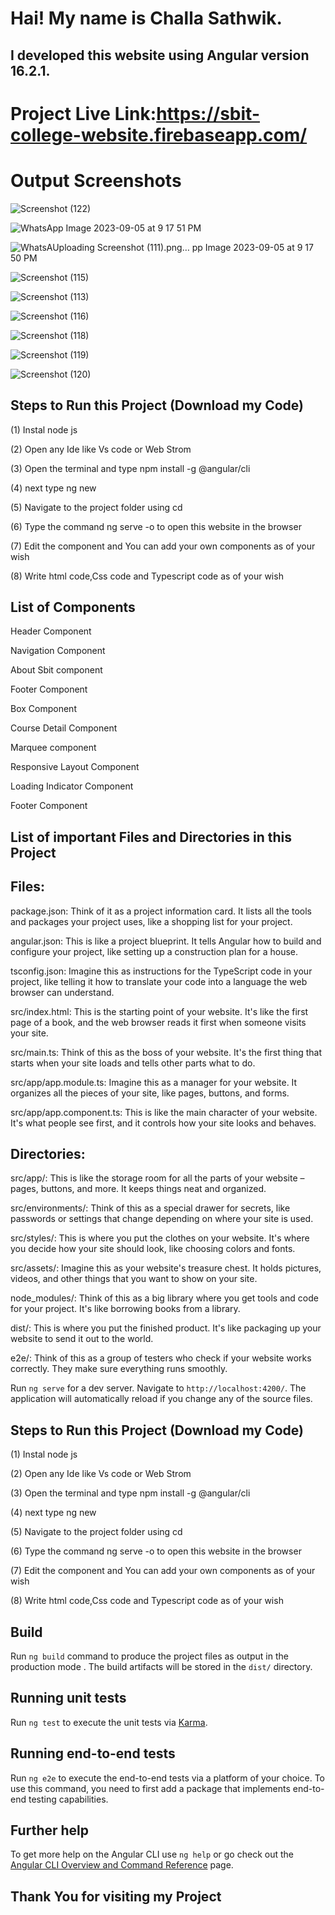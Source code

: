 
# Hai! My name is  Challa Sathwik.

## I developed this website using Angular version 16.2.1.


# Project Live Link:https://sbit-college-website.firebaseapp.com/


# Output Screenshots


![Screenshot (122)](https://github.com/Sathwik-07/My-College-Wesite-using-Angular/assets/130444732/90f8b49b-3a4c-406e-a2be-815c2862227b)


![WhatsApp Image 2023-09-05 at 9 17 51 PM](https://github.com/Sathwik-07/My-College-Wesite-using-Angular/assets/130444732/149367b0-dec5-4d12-b685-94d78a2d99be)



![WhatsA![Uploading Screenshot (111).png…]()
pp Image 2023-09-05 at 9 17 50 PM](https://github.com/Sathwik-07/My-College-Wesite-using-Angular/assets/130444732/d8d72669-9f57-4a07-9519-76f720d91225)



![Screenshot (115)](https://github.com/Sathwik-07/My-College-Wesite-using-Angular/assets/130444732/0ff3ffbf-69b0-44ed-a0dc-48efc0ff91d7)



![Screenshot (113)](https://github.com/Sathwik-07/My-College-Wesite-using-Angular/assets/130444732/7b037e70-181d-4d83-b4ca-e9ebaa371338)



![Screenshot (116)](https://github.com/Sathwik-07/My-College-Wesite-using-Angular/assets/130444732/e97c4a41-4e55-4ada-b790-8786cad232c9)



![Screenshot (118)](https://github.com/Sathwik-07/My-College-Wesite-using-Angular/assets/130444732/f6ace46b-5ce7-4c06-9422-959b32f3f412)



![Screenshot (119)](https://github.com/Sathwik-07/My-College-Wesite-using-Angular/assets/130444732/4c173f38-9292-4342-a13c-354d2a1d771b)



![Screenshot (120)](https://github.com/Sathwik-07/My-College-Wesite-using-Angular/assets/130444732/68247b47-38dc-4cf8-93db-ac346d6bd124)



## Steps to Run this Project (Download my Code)


(1) Instal node js 

(2) Open any Ide like Vs code or Web Strom

(3) Open the terminal and type npm install -g @angular/cli 

(4) next type ng new <project-name>

(5) Navigate to the project folder using cd <project folder directory path>

(6) Type the command ng serve -o  to open this website in the browser

(7) Edit the component and You can add your own components as of your wish 

(8) Write html code,Css code and Typescript code as of your wish


## List of Components

Header Component

Navigation Component

About Sbit component

Footer Component

Box Component

Course Detail Component

Marquee component

Responsive Layout Component

Loading Indicator Component

Footer Component



## List of important Files and Directories in this Project

## Files:

package.json: Think of it as a project information card. It lists all the tools and packages your project uses, like a shopping list for your project.


angular.json: This is like a project blueprint. It tells Angular how to build and configure your project, like setting up a construction plan for a house.


tsconfig.json: Imagine this as instructions for the TypeScript code in your project, like telling it how to translate your code into a language the web browser can understand.


src/index.html: This is the starting point of your website. It's like the first page of a book, and the web browser reads it first when someone visits your site.


src/main.ts: Think of this as the boss of your website. It's the first thing that starts when your site loads and tells other parts what to do.


src/app/app.module.ts: Imagine this as a manager for your website. It organizes all the pieces of your site, like pages, buttons, and forms.


src/app/app.component.ts: This is like the main character of your website. It's what people see first, and it controls how your site looks and behaves.

## Directories:

src/app/: This is like the storage room for all the parts of your website – pages, buttons, and more. It keeps things neat and organized.


src/environments/: Think of this as a special drawer for secrets, like passwords or settings that change depending on where your site is used.


src/styles/: This is where you put the clothes on your website. It's where you decide how your site should look, like choosing colors and fonts.


src/assets/: Imagine this as your website's treasure chest. It holds pictures, videos, and other things that you want to show on your site.


node_modules/: Think of this as a big library where you get tools and code for your project. It's like borrowing books from a library.


dist/: This is where you put the finished product. It's like packaging up your website to send it out to the world.


e2e/: Think of this as a group of testers who check if your website works correctly. They make sure everything runs smoothly.


Run `ng serve` for a dev server. Navigate to `http://localhost:4200/`. The application will automatically reload if you change any of the source files.


## Steps to Run this Project (Download my Code)


(1) Instal node js 

(2) Open any Ide like Vs code or Web Strom

(3) Open the terminal and type npm install -g @angular/cli 

(4) next type ng new <project-name>

(5) Navigate to the project folder using cd <project folder directory path>

(6) Type the command ng serve -o  to open this website in the browser

(7) Edit the component and You can add your own components as of your wish 

(8) Write html code,Css code and Typescript code as of your wish




## Build

Run `ng build` command to produce the project files as output in the production mode . The build artifacts will be stored in the `dist/` directory.


## Running unit tests

Run `ng test` to execute the unit tests via [Karma](https://karma-runner.github.io).


## Running end-to-end tests

Run `ng e2e` to execute the end-to-end tests via a platform of your choice. To use this command, you need to first add a package that implements end-to-end testing capabilities.

## Further help

To get more help on the Angular CLI use `ng help` or go check out the [Angular CLI Overview and Command Reference](https://angular.io/cli) page.


## Thank You for visiting my Project
